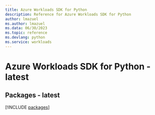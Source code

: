```yaml
---
title: Azure Workloads SDK for Python
description: Reference for Azure Workloads SDK for Python
author: lmazuel
ms.author: lmazuel
ms.data: 06/30/2023
ms.topic: reference
ms.devlang: python
ms.service: workloads
---
```

# Azure Workloads SDK for Python - latest
## Packages - latest
[!INCLUDE [packages](workloads-index.md)]